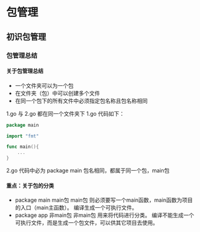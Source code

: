 # 包管理
## 初识包管理
### 包管理总结
#### 关于包管理总结
* 一个文件夹可以为一个包
* 在文件夹（包）中可以创建多个文件
* 在同一个包下的所有文件中必须指定包名称且包名称相同

1.go 与 2.go 都在同一个文件夹下 
1.go 代码如下：
```go
package main

import "fmt"

func main(){
    ...
}
```
2.go 代码中必为 package main
包名相同，都属于同一个包，main包

#### 重点：关于包的分类
* package main  main包
main包 则必须要写一个main函数，main函数为项目的入口（main主函数）。
编译生成一个可执行文件。
* package app  非main包
非main包 用来将代码进行分类。
编译不能生成一个可执行文件，而是生成一个包文件，可以供其它项目去使用。
